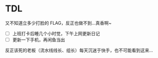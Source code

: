 # TDL
又不知道立多少打脸的 FLAG，反正也做不到...真香啊~

* [ ] 上班打卡后睡几个小时觉，下午上网更新日记
* [ ] 更新一下手机，再闲鱼当出

反正该死的老板（流水线线长、组长）每天沉迷于快手，也不可能看到这来...

